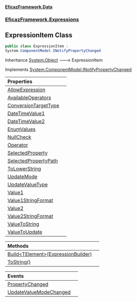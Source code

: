 #### [EficazFramework.Data](EficazFrameworkData.md 'EficazFramework Data')
### [EficazFramework.Expressions](EficazFrameworkData.md#EficazFramework.Expressions 'EficazFramework.Expressions')

## ExpressionItem Class

```csharp
public class ExpressionItem :
System.ComponentModel.INotifyPropertyChanged
```

Inheritance [System.Object](https://docs.microsoft.com/en-us/dotnet/api/System.Object 'System.Object') &#129106; ExpressionItem

Implements [System.ComponentModel.INotifyPropertyChanged](https://docs.microsoft.com/en-us/dotnet/api/System.ComponentModel.INotifyPropertyChanged 'System.ComponentModel.INotifyPropertyChanged')

| Properties | |
| :--- | :--- |
| [AllowExpression](EficazFramework.Expressions/ExpressionItem/AllowExpression.md 'EficazFramework.Expressions.ExpressionItem.AllowExpression') | |
| [AvailableOperators](EficazFramework.Expressions/ExpressionItem/AvailableOperators.md 'EficazFramework.Expressions.ExpressionItem.AvailableOperators') | |
| [ConversionTargetType](EficazFramework.Expressions/ExpressionItem/ConversionTargetType.md 'EficazFramework.Expressions.ExpressionItem.ConversionTargetType') | |
| [DateTimeValue1](EficazFramework.Expressions/ExpressionItem/DateTimeValue1.md 'EficazFramework.Expressions.ExpressionItem.DateTimeValue1') | |
| [DateTimeValue2](EficazFramework.Expressions/ExpressionItem/DateTimeValue2.md 'EficazFramework.Expressions.ExpressionItem.DateTimeValue2') | |
| [EnumValues](EficazFramework.Expressions/ExpressionItem/EnumValues.md 'EficazFramework.Expressions.ExpressionItem.EnumValues') | |
| [NullCheck](EficazFramework.Expressions/ExpressionItem/NullCheck.md 'EficazFramework.Expressions.ExpressionItem.NullCheck') | |
| [Operator](EficazFramework.Expressions/ExpressionItem/Operator.md 'EficazFramework.Expressions.ExpressionItem.Operator') | |
| [SelectedProperty](EficazFramework.Expressions/ExpressionItem/SelectedProperty.md 'EficazFramework.Expressions.ExpressionItem.SelectedProperty') | |
| [SelectedPropertyPath](EficazFramework.Expressions/ExpressionItem/SelectedPropertyPath.md 'EficazFramework.Expressions.ExpressionItem.SelectedPropertyPath') | |
| [ToLowerString](EficazFramework.Expressions/ExpressionItem/ToLowerString.md 'EficazFramework.Expressions.ExpressionItem.ToLowerString') | |
| [UpdateMode](EficazFramework.Expressions/ExpressionItem/UpdateMode.md 'EficazFramework.Expressions.ExpressionItem.UpdateMode') | |
| [UpdateValueType](EficazFramework.Expressions/ExpressionItem/UpdateValueType.md 'EficazFramework.Expressions.ExpressionItem.UpdateValueType') | |
| [Value1](EficazFramework.Expressions/ExpressionItem/Value1.md 'EficazFramework.Expressions.ExpressionItem.Value1') | |
| [Value1StringFormat](EficazFramework.Expressions/ExpressionItem/Value1StringFormat.md 'EficazFramework.Expressions.ExpressionItem.Value1StringFormat') | |
| [Value2](EficazFramework.Expressions/ExpressionItem/Value2.md 'EficazFramework.Expressions.ExpressionItem.Value2') | |
| [Value2StringFormat](EficazFramework.Expressions/ExpressionItem/Value2StringFormat.md 'EficazFramework.Expressions.ExpressionItem.Value2StringFormat') | |
| [ValueToString](EficazFramework.Expressions/ExpressionItem/ValueToString.md 'EficazFramework.Expressions.ExpressionItem.ValueToString') | |
| [ValueToUpdate](EficazFramework.Expressions/ExpressionItem/ValueToUpdate.md 'EficazFramework.Expressions.ExpressionItem.ValueToUpdate') | |

| Methods | |
| :--- | :--- |
| [Build&lt;TElement&gt;(ExpressionBuilder)](EficazFramework.Expressions/ExpressionItem/Build_TElement_(ExpressionBuilder).md 'EficazFramework.Expressions.ExpressionItem.Build<TElement>(EficazFramework.Expressions.ExpressionBuilder)') | |
| [ToString()](EficazFramework.Expressions/ExpressionItem/ToString().md 'EficazFramework.Expressions.ExpressionItem.ToString()') | |

| Events | |
| :--- | :--- |
| [PropertyChanged](EficazFramework.Expressions/ExpressionItem/PropertyChanged.md 'EficazFramework.Expressions.ExpressionItem.PropertyChanged') | |
| [UpdateValueModeChanged](EficazFramework.Expressions/ExpressionItem/UpdateValueModeChanged.md 'EficazFramework.Expressions.ExpressionItem.UpdateValueModeChanged') | |
